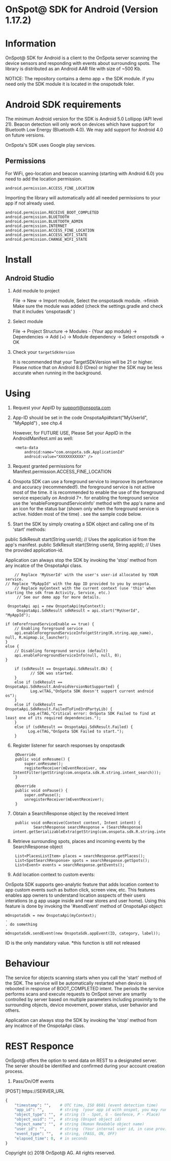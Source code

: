 OnSpot@ SDK for Android (Version 1.17.2)
========================================

# Information
OnSpot@ SDK for Android is a client to the OnSpota server scanning the device sensors and responding with events about surrounding spots. 
The library is distributed as an Android AAR file with size of ~500 Kb.

NOTICE:
The repository contains a demo app + the SDK module.
if you need only the SDK module it is located in the onspotsdk foler.

# Android SDK requirements

The minimum Android version for the SDK is Android 5.0 Lollipop (API level 21).
Beacon detection will only work on devices which have support for Bluetooth Low Energy (Bluetooth 4.0). We may add support for Android 4.0 on future versions.

OnSpota's SDK uses Google play services.

## Permissions

For WiFi, geo-location and beacon scanning (starting with Android 6.0) you need to add the location permission.

    android.permission.ACCESS_FINE_LOCATION

Importing the library will automatically add all needed permissions to your app if not already used.

    android.permission.RECEIVE_BOOT_COMPLETED
    android.permission.BLUETOOTH
    android.permission.BLUETOOTH_ADMIN
    android.permission.INTERNET
    android.permission.ACCESS_FINE_LOCATION
    android.permission.ACCESS_WIFI_STATE
    android.permission.CHANGE_WIFI_STATE

# Install

## Android Studio

1. Add module to project

    File -> New -> Import module, Select the onspotasdk module. ->finish
    Make sure the module was added (check the settings.gradle and check that it includes 'onspotasdk' )

2. Select module

    File -> Project Structure -> Modules - {Your app module} -> Dependencies -> Add (+) -> Module dependency -> Select onspotsdk -> OK

3. Check your ```targetSdkVersion``` 

    It is recommended that your TargetSDkVersion will be 21 or higher.
    Please notice that on Android 8.0 (Oreo) or higher the SDK may be less accurate when running in the background.

# Using

1. Request your AppID by support@onspota.com

2. App-ID should be set in the code OnspotaApi#start("MyUserId", "MyAppId") , see chp.4 

	However, for FUTURE USE, Please Set your AppID in the AndroidManifest.xml as well:

		<meta-data
			android:name="com.onspota.sdk.ApplicationId"
			android:value="XXXXXXXXXXX" />

3. Request granted permissions for Manifest.permission.ACCESS_FINE_LOCATION

4. Onspota SDK can use a foreground service to improove its perfomance and accuracy (recommended!). the foreground service is not active most of the time. it is recommended to enable the use of the foreground service especially on Android 7+. for enabling the foreground service use the 'enableForegroundServiceInfo' method with the app's name and an icon for the status bar (shown only when the foreground service is active. hidden most of the time) . see the sample code below.


5. Start the SDK by simply creating a SDK object and calling one of its 'start' methods:

public SdkResult start(String userId); // Uses the application id from the app's manifest.
public SdkResult start(String userId, String appId); // Uses the provided application-id.

Application can always stop the SDK by invoking the 'stop' method from any incatce of the OnspotaApi class.


        // Replace 'MyUserId' with the user's user-id allocated by YOUR service.
	// Replace "MyAppId" with the App ID provided to you by onspota.
        // Replace myContext with the current context (use 'this' when starting the sdk from Activity, Service, etc.)
         // See our demo app for more details.
	 
	 OnspotaApi api = new OnspotaApi(myContext);
         OnspotaApi.SdkResult sdkResult = api.start("MyUserId", "MyAppId");
	 
	if (mForefroundServiceEnable == true) {
		// Enabling foreground service
		api.enableForegroundServiceInfo(getString(R.string.app_name), null, R.mipmap.ic_launcher);
	}
	else {
		// Disabling foreground service (default)
		api.enableForegroundServiceInfo(null, null, 0);
	}

        if (sdkResult == OnspotaApi.SdkResult.Ok) {
               // SDK was started.
        }
        else if (sdkResult == OnspotaApi.SdkResult.AndroidVersionNotSupported) {
               Log.w(TAG,"OnSpota SDK doesn't support current android os");
        }
        else if (sdkResult == OnspotaApi.SdkResult.FailedToFind3rdPartyLib) {
              Log.e(TAG,"Critical error: OnSpota SDK Failed to find at least one of its required dependencies.");
        }
        else if (sdkResult == OnspotaApi.SdkResult.Failed) {
              Log.e(TAG,"OnSpota SDK Failed to start.");
        }
		

6. Register listener for search responses by onspotasdk

		@Override
		public void onResume() {
		    super.onResume();
		    registerReceiver(mEventReceiver, new IntentFilter(getString(com.onspota.sdk.R.string.intent_search)));
		}
		
		@Override
		public void onPause() {
		    super.onPause();
		    unregisterReceiver(mEventReceiver);
		}

7. Obtain a SearchResponse object by the received Intent
            
		public void onReceive(Context context, Intent intent) {
				SearchResponse searchResponse = (SearchResponse) intent.getSerializableExtra(getString(com.onspota.sdk.R.string.intent_search_response));

8. Retrieve surrounding spots, places and incoming events by the SearchResponse object

		List<PlacesListItem> places = searchResponse.getPlaces();
		List<SpotSearchResponse> spots = searchResponse.getSpots();
		List<Event> events = searchResponse.getEvents();
		
		
9. Add location context to custom events:

OnSpota SDK supports geo-analytic feature that adds location context to app custom events such as button click, screen view, etc. This features enables app owners to understand location asspects of their users interations (e.g app usage inside and near stores and user home). Using this feature is done by invoking the '#sendEvent' method of OnspotaApi object:
	
	mOnspotaSdk = new OnspotaApi(myContext);
	.
	. do something
	.
	mOnspotaSdk.sendEvent(new OnspotaSdk.appEvent(ID, category, label));
		
ID is the only mandatory value.
*this function is still not released


# Behaviour

The service for objects scanning starts when you call the 'start' method of the SDK.
The service will be automatically restarted when device is rebooted in response of BOOT_COMPLETED intent.
The periods the service performs scans and execute requests to OnSpot server are smartly controlled by server based on multiple parameters including proximity to the surrounding objects, device movement, power status, user behavior and others. 

Application can always stop the SDK by invoking the 'stop' method from any incatnce of the OnspotaApi class.

# REST Responce

OnSpot@ offers the option to send data on REST to a designated server. The server should be identified and confirmed during your account creation process. 

1. Pass/On/Off events

[POST] https://SERVER_URL
```python
{
    "timestamp": "",    # UTC time, ISO 8601 (event detection time)
    "app_id": "",       # string  (your app id with onspot, you may run more then one app with the same REST service)
    "object_type": "",  # string (S - Spot, G - Geofence, P - Place)
    "object_uuid": "",  # string (Onspot object id)
    "object_name": "",  # string (Human Readable object name)
    "user_id": "",      # string  (Your internal user id, in case provided by the app to Onspot@ SDK)
    "event_type": "",   # string, (PASS, ON, OFF)
    "elapsed_time": 0,  # in seconds
}
```

Copyright (c) 2018 OnSpot@ AG. All rights reserved.
